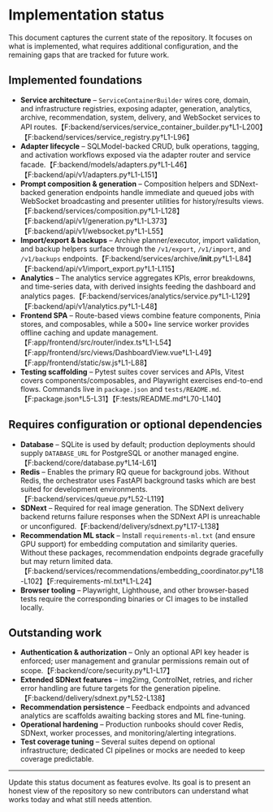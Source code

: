 # Implementation status

This document captures the current state of the repository. It focuses on what
is implemented, what requires additional configuration, and the remaining gaps
that are tracked for future work.

## Implemented foundations

- **Service architecture** – `ServiceContainerBuilder` wires core, domain, and
  infrastructure registries, exposing adapter, generation, analytics, archive,
  recommendation, system, delivery, and WebSocket services to API routes.【F:backend/services/service_container_builder.py†L1-L200】【F:backend/services/service_registry.py†L1-L96】
- **Adapter lifecycle** – SQLModel-backed CRUD, bulk operations, tagging, and
  activation workflows exposed via the adapter router and service facade.【F:backend/models/adapters.py†L1-L46】【F:backend/api/v1/adapters.py†L1-L151】
- **Prompt composition & generation** – Composition helpers and SDNext-backed
  generation endpoints handle immediate and queued jobs with WebSocket
  broadcasting and presenter utilities for history/results views.【F:backend/services/composition.py†L1-L128】【F:backend/api/v1/generation.py†L1-L373】【F:backend/api/v1/websocket.py†L1-L55】
- **Import/export & backups** – Archive planner/executor, import validation, and
  backup helpers surface through the `/v1/export`, `/v1/import`, and `/v1/backups`
  endpoints.【F:backend/services/archive/__init__.py†L1-L84】【F:backend/api/v1/import_export.py†L1-L115】
- **Analytics** – The analytics service aggregates KPIs, error breakdowns, and
  time-series data, with derived insights feeding the dashboard and analytics
  pages.【F:backend/services/analytics/service.py†L1-L129】【F:backend/api/v1/analytics.py†L1-L48】
- **Frontend SPA** – Route-based views combine feature components, Pinia stores,
  and composables, while a 500+ line service worker provides offline caching and
  update management.【F:app/frontend/src/router/index.ts†L1-L54】【F:app/frontend/src/views/DashboardView.vue†L1-L49】【F:app/frontend/static/sw.js†L1-L88】
- **Testing scaffolding** – Pytest suites cover services and APIs, Vitest covers
  components/composables, and Playwright exercises end-to-end flows. Commands
  live in `package.json` and `tests/README.md`.【F:package.json†L5-L31】【F:tests/README.md†L70-L140】

## Requires configuration or optional dependencies

- **Database** – SQLite is used by default; production deployments should supply
  `DATABASE_URL` for PostgreSQL or another managed engine.【F:backend/core/database.py†L14-L61】
- **Redis** – Enables the primary RQ queue for background jobs. Without Redis,
  the orchestrator uses FastAPI background tasks which are best suited for
  development environments.【F:backend/services/queue.py†L52-L119】
- **SDNext** – Required for real image generation. The SDNext delivery backend
  returns failure responses when the SDNext API is unreachable or unconfigured.【F:backend/delivery/sdnext.py†L17-L138】
- **Recommendation ML stack** – Install `requirements-ml.txt` (and ensure GPU
  support) for embedding computation and similarity queries. Without these
  packages, recommendation endpoints degrade gracefully but may return limited
  data.【F:backend/services/recommendations/embedding_coordinator.py†L18-L102】【F:requirements-ml.txt†L1-L24】
- **Browser tooling** – Playwright, Lighthouse, and other browser-based tests
  require the corresponding binaries or CI images to be installed locally.

## Outstanding work

- **Authentication & authorization** – Only an optional API key header is
  enforced; user management and granular permissions remain out of scope.【F:backend/core/security.py†L1-L17】
- **Extended SDNext features** – img2img, ControlNet, retries, and richer error
  handling are future targets for the generation pipeline.【F:backend/delivery/sdnext.py†L52-L138】
- **Recommendation persistence** – Feedback endpoints and advanced analytics are
  scaffolds awaiting backing stores and ML fine-tuning.
- **Operational hardening** – Production runbooks should cover Redis, SDNext,
  worker processes, and monitoring/alerting integrations.
- **Test coverage tuning** – Several suites depend on optional infrastructure;
  dedicated CI pipelines or mocks are needed to keep coverage predictable.

---

Update this status document as features evolve. Its goal is to present an honest
view of the repository so new contributors can understand what works today and
what still needs attention.

